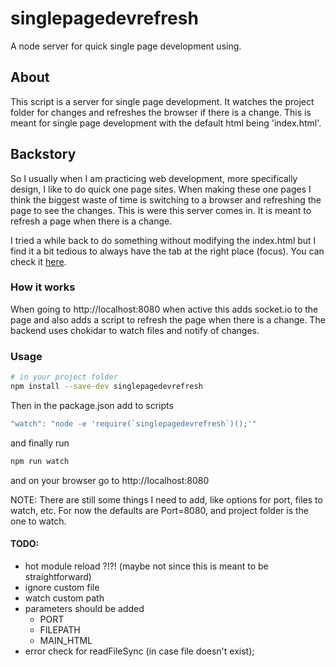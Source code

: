 # singlepagedevrefresh
A node server for quick single page development using.

## About
This script is a server for single page development. It watches the project folder for changes and refreshes the browser if there is a change. This is meant for single page development with the default html being 'index.html'.

## Backstory
So I usually when I am practicing web development, more specifically design, I like to do quick one page sites. When making these one pages I think the biggest waste of time is switching to a browser and refreshing the page to see the changes. This is were this server comes in. It is meant to refresh a page when there is a change.

I tried a while back to do something without modifying the index.html but I find it a bit tedious to always have the tab at the right place (focus). You can check it [here](https://github.com/josuerojasrojas/BrowserRefresh).

### How it works
When going to http://localhost:8080 when active this adds socket.io to the page and also adds a script to refresh the page when there is a change. The backend uses chokidar to watch files and notify of changes.

### Usage
```bash
# in your project folder
npm install --save-dev singlepagedevrefresh
```
Then in the package.json add to scripts
```javascript
"watch": "node -e 'require(`singlepagedevrefresh`)();'"
```
and finally run
```bash
npm run watch
```
and on your browser go to http://localhost:8080

NOTE: There are still some things I need to add, like options for port, files to watch, etc. For now the defaults are Port=8080, and project folder is the one to watch.

#### TODO:
- hot module reload ?!?! (maybe not since this is meant to be straightforward)
- ignore custom file
- watch custom path
- parameters should be added
  - PORT
  - FILEPATH
  - MAIN_HTML
- error check for readFileSync (in case file doesn't exist);
